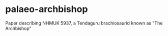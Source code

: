 # palaeo-archbishop
Paper describing NHMUK 5937, a Tendaguru brachiosaurid known as "The Archbishop"
